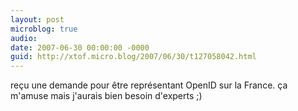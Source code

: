 ```yaml
---
layout: post
microblog: true
audio: 
date: 2007-06-30 00:00:00 -0000
guid: http://xtof.micro.blog/2007/06/30/t127058042.html
---
```

reçu une demande pour être représentant OpenID sur la France. ça m'amuse mais j'aurais bien besoin d'experts ;)
